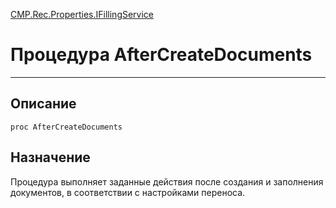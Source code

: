 ﻿---
Link: CMP.Rec.Properties.IFillingService.@AfterCreateDocuments
---

<!---  Навигация
[Имя проекта](#) :
-->
[CMP.Rec.Properties.IFillingService](Default)

# Процедура AfterCreateDocuments
---

## Описание

    proc AfterCreateDocuments

<!--
## Аргументы{#Args}

### Аргумент1

Описание аргумента 1
-->

## Назначение

Процедура выполняет заданные действия после создания и заполнения документов, в соответствии с настройками переноса.

<!--
## Пример

    AfterCreateDocuments...
-->

